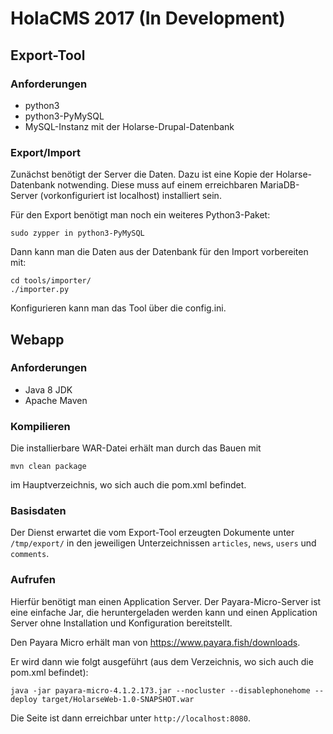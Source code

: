 # HolaCMS 2017 (In Development)

## Export-Tool

### Anforderungen
* python3
* python3-PyMySQL
* MySQL-Instanz mit der Holarse-Drupal-Datenbank

### Export/Import
Zunächst benötigt der Server die Daten. Dazu ist eine Kopie der Holarse-Datenbank notwending. Diese muss auf einem erreichbaren MariaDB-Server (vorkonfiguriert ist localhost) installiert sein. 

Für den Export benötigt man noch ein weiteres Python3-Paket:

	sudo zypper in python3-PyMySQL

Dann kann man die Daten aus der Datenbank für den Import vorbereiten mit:

	cd tools/importer/
	./importer.py

Konfigurieren kann man das Tool über die config.ini.

## Webapp

### Anforderungen
* Java 8 JDK
* Apache Maven

### Kompilieren
Die installierbare WAR-Datei erhält man durch das Bauen mit

	mvn clean package
	
im Hauptverzeichnis, wo sich auch die pom.xml befindet.

### Basisdaten
Der Dienst erwartet die vom Export-Tool erzeugten Dokumente unter ```/tmp/export/```
in den jeweiligen Unterzeichnissen ```articles```, ```news```, ```users``` und
```comments```.

### Aufrufen
Hierfür benötigt man einen Application Server. Der Payara-Micro-Server ist
eine einfache Jar, die heruntergeladen werden kann und einen Application
Server ohne Installation und Konfiguration bereitstellt.

Den Payara Micro erhält man von https://www.payara.fish/downloads. 

Er wird dann wie folgt ausgeführt (aus dem Verzeichnis, wo sich auch die
pom.xml befindet):

	java -jar payara-micro-4.1.2.173.jar --nocluster --disablephonehome --deploy target/HolarseWeb-1.0-SNAPSHOT.war

Die Seite ist dann erreichbar unter ```http://localhost:8080```.

